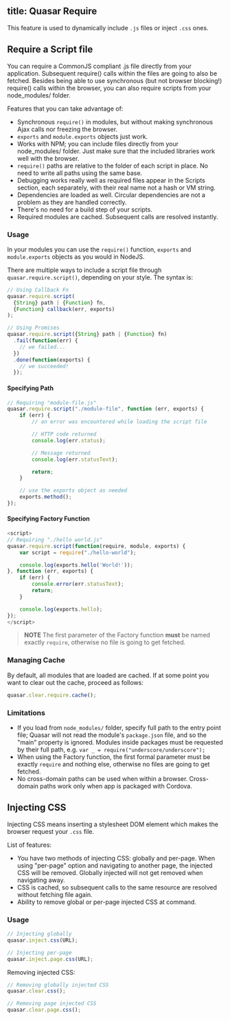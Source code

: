 title: Quasar Require
---

This feature is used to dynamically include `.js` files or inject `.css` ones.

## Require a Script file
You can require a CommonJS compliant .js file directly from your application. Subsequent require() calls within the files are going to also be fetched. Besides being able to use synchronous (but not browser blocking!) require() calls within the browser, you can also require scripts from your node_modules/ folder.

Features that you can take advantage of:
* Synchronous `require()` in modules, but without making synchronous Ajax calls nor freezing the browser.
* `exports` and `module.exports` objects just work.
* Works with NPM; you can include files directly from your node_modules/ folder. Just make sure that the included libraries work well with the browser.
* `require()` paths are relative to the folder of each script in place. No need to write all paths using the same base.
* Debugging works really well as required files appear in the Scripts section, each separately, with their real name not a hash or VM string.
* Dependencies are loaded as well. Circular dependencies are not a problem as they are handled correctly.
* There's no need for a build step of your scripts.
* Required modules are cached. Subsequent calls are resolved instantly.

### Usage
In your modules you can use the `require()` function, `exports` and `module.exports` objects as you would in NodeJS.

There are multiple ways to include a script file through `quasar.require.script()`, depending on your style. The syntax is:

``` js
// Using Callback Fn
quasar.require.script(
  {String} path | {Function} fn,
  {Function} callback(err, exports)
);

// Using Promises
quasar.require.script({String} path | {Function} fn)
  .fail(function(err) {
    // we failed...
  })
  .done(function(exports) {
    // we succeeded!
  });
```

#### Specifying Path
``` js
// Requiring "module-file.js"
quasar.require.script("./module-file", function (err, exports) {
    if (err) {
        // an error was encountered while loading the script file

        // HTTP code returned
        console.log(err.status);

        // Message returned
        console.log(err.statusText);

        return;
    }

    // use the exports object as needed
    exports.method();
});
```

#### Specifying Factory Function
``` js
<script>
// Requiring "./hello world.js"
quasar.require.script(function(require, module, exports) {
    var script = require("./hello-world");

    console.log(exports.hello('World!'));
}, function (err, exports) {
    if (err) {
        console.error(err.statusText);
        return;
    }

    console.log(exports.hello);
});
</script>
```

> **NOTE**
> The first parameter of the Factory function **must** be named exactly `require`, otherwise no file is going to get fetched.

### Managing Cache
By default, all modules that are loaded are cached. If at some point you want to clear out the cache, proceed as follows:
``` js
quasar.clear.require.cache();
```

### Limitations

* If you load from `node_modules/` folder, specify full path to the entry point file; Quasar will not read the module's `package.json` file, and so the "main" property is ignored. Modules inside packages must be requested by their full path, e.g. `var _ = require("underscore/underscore");`
* When using the Factory function, the first formal parameter must be exactly `require` and nothing else, otherwise no files are going to get fetched.
* No cross-domain paths can be used when within a browser. Cross-domain paths work only when app is packaged with Cordova.

## Injecting CSS

Injecting CSS means inserting a stylesheet DOM element which makes the browser request your `.css` file.

List of features:
* You have two methods of injecting CSS: globally and per-page. When using "per-page" option and navigating to another page, the injected CSS will be removed. Globally injected will not get removed when navigating away.
* CSS is cached, so subsequent calls to the same resource are resolved without fetching file again.
* Ability to remove global or per-page injected CSS at command.

### Usage
``` js
// Injecting globally
quasar.inject.css(URL);

// Injecting per-page
quasar.inject.page.css(URL);
```

Removing injected CSS:
``` js
// Removing globally injected CSS
quasar.clear.css();

// Removing page injected CSS
quasar.clear.page.css();
```
